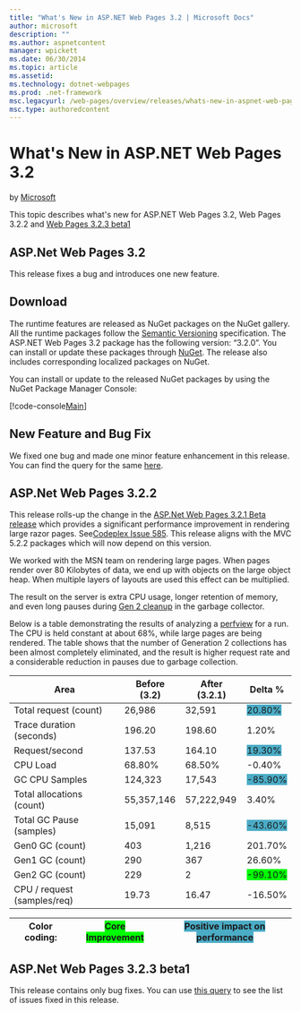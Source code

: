 ```yaml
---
title: "What's New in ASP.NET Web Pages 3.2 | Microsoft Docs"
author: microsoft
description: ""
ms.author: aspnetcontent
manager: wpickett
ms.date: 06/30/2014
ms.topic: article
ms.assetid: 
ms.technology: dotnet-webpages
ms.prod: .net-framework
msc.legacyurl: /web-pages/overview/releases/whats-new-in-aspnet-web-pages-32
msc.type: authoredcontent
---
```

What's New in ASP.NET Web Pages 3.2
====================
by [Microsoft](https://github.com/microsoft)

This topic describes what's new for ASP.NET Web Pages 3.2, Web Pages 3.2.2 and [Web Pages 3.2.3 beta1](https://blogs.msdn.com/b/webdev/archive/2014/12/17/asp-net-mvc-5-2-3-web-pages-5-2-3-and-web-api-5-2-3-beta-releases.aspx)

## ASP.Net Web Pages 3.2

This release fixes a bug and introduces one new feature.

## Download

The runtime features are released as NuGet packages on the NuGet gallery. All the runtime packages follow the [Semantic Versioning](http://semver.org/) specification. The ASP.NET Web Pages 3.2 package has the following version: &ldquo;3.2.0&rdquo;. You can install or update these packages through [NuGet](http://www.nuget.org/packages/Microsoft.AspNet.WebPages/). The release also includes corresponding localized packages on NuGet.

You can install or update to the released NuGet packages by using the NuGet Package Manager Console:

[!code-console[Main](whats-new-in-aspnet-web-pages-32/samples/sample1.cmd)]

## New Feature and Bug Fix

We fixed one bug and made one minor feature enhancement in this release. You can find the query for the same [here](https://aspnetwebstack.codeplex.com/workitem/list/advanced?keyword=&amp;status=Closed&amp;type=All&amp;priority=All&amp;release=v5.2%20RC|v5.2%20RTM&amp;assignedTo=All&amp;component=Web%20Pages%2FRazor&amp;sortField=Id&amp;sortDirection=Descending&amp;page=0&amp;reasonClosed=Fixed).

## ASP.Net Web Pages 3.2.2

This release rolls-up the change in the [ASP.Net Web Pages 3.2.1 Beta release](https://blogs.msdn.com/b/webdev/archive/2014/07/28/announcing-the-beta-release-of-web-pages-3-2-1.aspx) which provides a significant performance improvement in rendering large razor pages. See[Codeplex Issue 585](https://aspnetwebstack.codeplex.com/workitem/585). This release aligns with the MVC 5.2.2 packages which will now depend on this version.

We worked with the MSN team on rendering large pages. When pages render over 80 Kilobytes of data, we end up with objects on the large object heap. When multiple layers of layouts are used this effect can be multiplied.

The result on the server is extra CPU usage, longer retention of memory, and even long pauses during [Gen 2 cleanup](https://msdn.microsoft.com/en-us/library/ms973837.aspx) in the garbage collector.

Below is a table demonstrating the results of analyzing a [perfview](https://channel9.msdn.com/Series/PerfView-Tutorial) for a run. The CPU is held constant at about 68%, while large pages are being rendered. The table shows that the number of Generation 2 collections has been almost completely eliminated, and the result is higher request rate and a considerable reduction in pauses due to garbage collection.

| **Area** | **Before (3.2)** | **After (3.2.1)** | **Delta %** |
| --- | --- | --- | --- |
| Total request (count) | 26,986 | 32,591 | <font style="background-color: #4bacc6">20.80%</font> |
| Trace duration (seconds) | 196.20 | 198.60 | 1.20% |
| Request/second | 137.53 | 164.10 | <font style="background-color: #4bacc6">19.30%</font> |
| CPU Load | 68.80% | 68.50% |  -0.40% |
| GC CPU Samples | 124,323 | 17,543 | <font style="background-color: #4bacc6">-85.90%</font> |
| Total allocations (count) | 55,357,146 | 57,222,949 | 3.40% |
| Total GC Pause (samples) | 15,091 | 8,515 | <font style="background-color: #4bacc6">-43.60%</font> |
| Gen0 GC (count) | 403 | 1,216 | 201.70% |
| Gen1 GC (count) | 290 | 367 | 26.60% |
| Gen2 GC (count) | 229 | 2 | <font style="background-color: #00ff00">-99.10%</font> |
| CPU / request (samples/req) | 19.73 | 16.47 | -16.50% |

| Color coding: | <font style="background-color: #00ff00">Core Improvement</font> | <font style="background-color: #4bacc6">Positive impact on performance</font> |
| --- | --- | --- |

## ASP.Net Web Pages 3.2.3 beta1

This release contains only bug fixes. You can use [this query](https://aspnetwebstack.codeplex.com/workitem/list/advanced?keyword=&amp;status=Closed&amp;type=All&amp;priority=All&amp;release=v5.2.3%20Beta&amp;assignedTo=All&amp;component=Web%20Pages%2FRazor&amp;sortField=LastUpdatedDate&amp;sortDirection=Descending&amp;page=0&amp;reasonClosed=Fixed) to see the list of issues fixed in this release.
